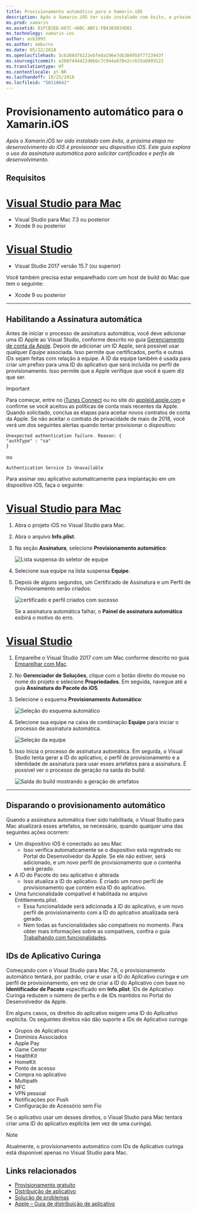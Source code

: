 ```yaml
---
title: Provisionamento automático para o Xamarin.iOS
description: Após o Xamarin.iOS ter sido instalado com êxito, a próxima etapa no desenvolvimento do iOS é provisionar seu dispositivo iOS. Este guia explora o uso da assinatura automática para solicitar certificados e perfis de desenvolvimento.
ms.prod: xamarin
ms.assetid: 81FCB2ED-687C-40BC-ABF1-FB4303034D01
ms.technology: xamarin-ios
author: asb3993
ms.author: amburns
ms.date: 05/22/2018
ms.openlocfilehash: 5cb388df6223ebfe0a196e7db38495bf7723943f
ms.sourcegitcommit: e268fd44422d0bbc7c944a678e2cc633a0493122
ms.translationtype: HT
ms.contentlocale: pt-BR
ms.lasthandoff: 10/25/2018
ms.locfileid: "50110642"
---
```

# <a name="automatic-provisioning-for-xamarinios"></a>Provisionamento automático para o Xamarin.iOS

_Após o Xamarin.iOS ter sido instalado com êxito, a próxima etapa no desenvolvimento do iOS é provisionar seu dispositivo iOS. Este guia explora o uso da assinatura automática para solicitar certificados e perfis de desenvolvimento._

## <a name="requirements"></a>Requisitos

# <a name="visual-studio-for-mactabmacos"></a>[Visual Studio para Mac](#tab/macos)

- Visual Studio para Mac 7.3 ou posterior
- Xcode 9 ou posterior

# <a name="visual-studiotabwindows"></a>[Visual Studio](#tab/windows)

- Visual Studio 2017 versão 15.7 (ou superior)

Você também precisa estar emparelhado com um host de build do Mac que tem o seguinte:

- Xcode 9 ou posterior

-----

## <a name="enabling-automatic-signing"></a>Habilitando a Assinatura automática

Antes de iniciar o processo de assinatura automática, você deve adicionar uma ID Apple ao Visual Studio, conforme descrito no guia [Gerenciamento de conta da Apple](~/cross-platform/macios/apple-account-management.md). Depois de adicionar um ID Apple, será possível usar qualquer _Equipe_ associada. Isso permite que certificados, perfis e outras IDs sejam feitas com relação à equipe. A ID da equipe também é usada para criar um prefixo para uma ID do aplicativo que será incluída no perfil de provisionamento. Isso permite que a Apple verifique que você é quem diz que ser.

> [!IMPORTANT]
> Para começar, entre no [iTunes Connect](https://itunesconnect.apple.com/) ou no site do [appleid.apple.com](https://appleid.apple.com) e confirme se você aceitou as políticas de conta mais recentes da Apple. Quando solicitado, conclua as etapas para aceitar novos contratos de conta da Apple. Se não aceitar o contrato de privacidade de maio de 2018, você verá um dos seguintes alertas quando tentar provisionar o dispositivo:
> ```
> Unexpected authentication failure. Reason: {
> "authType" : "sa"
> }
> ```
> ou
> ```
> Authentication Service Is Unavailable
> ```

Para assinar seu aplicativo automaticamente para implantação em um dispositivo iOS, faça o seguinte:

# <a name="visual-studio-for-mactabmacos"></a>[Visual Studio para Mac](#tab/macos)

1. Abra o projeto iOS no Visual Studio para Mac.

2. Abra o arquivo **Info.plist**.

3. Na seção **Assinatura**, selecione **Provisionamento automático**:

    ![Lista suspensa do seletor de equipe](automatic-provisioning-images/image2.png)

4. Selecione sua equipe na lista suspensa **Equipe**.

6. Depois de alguns segundos, um Certificado de Assinatura e um Perfil de Provisionamento serão criados:

    ![certificado e perfil criados com sucesso](automatic-provisioning-images/image5.png)

    Se a assinatura automática falhar, o **Painel de assinatura automática** exibirá o motivo do erro.

# <a name="visual-studiotabwindows"></a>[Visual Studio](#tab/windows)

1. Emparelhe o Visual Studio 2017 com um Mac conforme descrito no guia [Emparelhar com Mac](~/ios/get-started/installation/windows/connecting-to-mac/index.md).

2. No **Gerenciador de Soluções**, clique com o botão direito do mouse no nome do projeto e selecione **Propriedades**. Em seguida, navegue até a guia **Assinatura do Pacote do iOS**.

3. Selecione o esquema **Provisionamento Automático**:

    ![Seleção do esquema automático](automatic-provisioning-images/prov4.png)

4. Selecione sua equipe na caixa de combinação **Equipe** para iniciar o processo de assinatura automática.

    ![Seleção da equipe](automatic-provisioning-images/prov3.png)

4. Isso inicia o processo de assinatura automática. Em seguida, o Visual Studio tenta gerar a ID do aplicativo, o perfil de provisionamento e a identidade de assinatura para usar esses artefatos para a assinatura. É possível ver o processo de geração na saída do build:

    ![Saída do build mostrando a geração de artefatos](automatic-provisioning-images/prov5.png)

-----

## <a name="triggering-automatic-provisioning"></a>Disparando o provisionamento automático

Quando a assinatura automática tiver sido habilitada, o Visual Studio para Mac atualizará esses artefatos, se necessário, quando qualquer uma das seguintes ações ocorrem:

* Um dispositivo iOS é conectado ao seu Mac
    - Isso verifica automaticamente se o dispositivo está registrado no Portal do Desenvolvedor da Apple. Se ele não estiver, será adicionado, e um novo perfil de provisionamento que o contenha será gerado.
* A ID do Pacote do seu aplicativo é alterada
    - Isso atualiza a ID do aplicativo. É criado um novo perfil de provisionamento que contém esta ID do aplicativo.
* Uma funcionalidade compatível é habilitada no arquivo Entitlements.plist.
    - Essa funcionalidade será adicionada à ID do aplicativo, e um novo perfil de provisionamento com a ID do aplicativo atualizada será gerado.
    - Nem todas as funcionalidades são compatíveis no momento. Para obter mais informações sobre as compatíveis, confira o guia [Trabalhando com funcionalidades](~/ios/deploy-test/provisioning/capabilities/index.md).

## <a name="wildcard-app-ids"></a>IDs de Aplicativo Curinga

Começando com o Visual Studio para Mac 7.6, o provisionamento automático tentará, por padrão, criar e usar a ID do Aplicativo curinga e um perfil de provisionamento, em vez de criar a ID do Aplicativo com base no **Identificador de Pacote** especificado em **Info.plist**. IDs de Aplicativo Curinga reduzem o número de perfis e de IDs mantidos no Portal do Desenvolvedor da Apple.

Em alguns casos, os direitos do aplicativo exigem uma ID do Aplicativo explícita. Os seguintes direitos não dão suporte a IDs de Aplicativo curinga:

- Grupos de Aplicativos
- Domínios Associados
- Apple Pay
- Game Center
- HealthKit
- HomeKit
- Ponto de acesso
- Compra no aplicativo
- Multipath
- NFC
- VPN pessoal
- Notificações por Push
- Configuração de Acessório sem Fio

Se o aplicativo usar um desses direitos, o Visual Studio para Mac tentará criar uma ID do aplicativo explícita (em vez de uma curinga).

> [!NOTE]
> Atualmente, o provisionamento automático com IDs de Aplicativo curinga está disponível apenas no Visual Studio para Mac.

## <a name="related-links"></a>Links relacionados

- [Provisionamento gratuito](~/ios/get-started/installation/device-provisioning/free-provisioning.md)
- [Distribuição de aplicativo](~/ios/deploy-test/app-distribution/index.md)
- [Solução de problemas](~/ios/deploy-test/troubleshooting.md)
- [Apple – Guia de distribuição de aplicativo](https://developer.apple.com/library/ios/documentation/IDEs/Conceptual/AppDistributionGuide/Introduction/Introduction.html)
